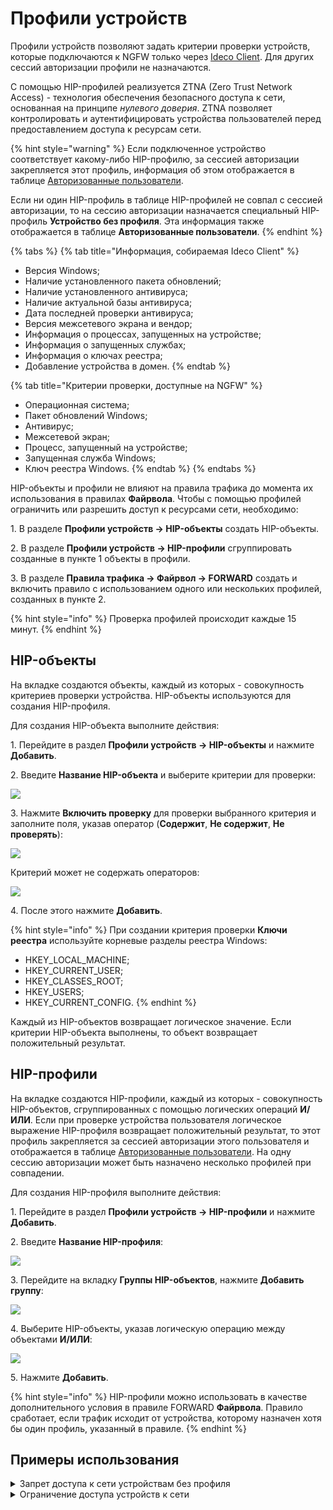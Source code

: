 # Профили устройств

Профили устройств позволяют задать критерии проверки устройств, которые подключаются к NGFW только через [Ideco Client](/settings/users/ideco-client/README.md). Для других сессий авторизации профили не назначаются.

С помощью HIP-профилей реализуется ZTNA (Zero Trust Network Access) - технология обеспечения безопасного доступа к сети, основанная на принципе *нулевого доверия*. ZTNA позволяет контролировать и аутентифицировать устройства пользователей перед предоставлением доступа к ресурсам сети. 

{% hint style="warning" %}
Если подключенное устройство соответствует какому-либо HIP-профилю, за сессией авторизации закрепляется этот профиль, информация об этом отображается в таблице [Авторизованные пользователи](/settings/monitor/authorized-users.md).  

Если ни один HIP-профиль в таблице HIP-профилей не совпал с сессией авторизации, то на сессию авторизации назначается специальный HIP-профиль **Устройство без профиля**. Эта информация также отображается в таблице **Авторизованные пользователи**.
{% endhint %}

{% tabs %}
{% tab title="Информация, собираемая Ideco Client" %}
* Версия Windows;
* Наличие установленного пакета обновлений;
* Наличие установленного антивируса;
* Наличие актуальной базы антивируса;
* Дата последней проверки антивируса;
* Версия межсетевого экрана и вендор;
* Информация о процессах, запущенных на устройстве;
* Информация о запущенных службах;
* Информация о ключах реестра;
* Добавление устройства в домен.
{% endtab %}

{% tab title="Критерии проверки, доступные на NGFW" %}
* Операционная система;
* Пакет обновлений Windows;
* Антивирус;
* Межсетевой экран;
* Процесс, запущенный на устройстве;
* Запущенная служба Windows;
* Ключ реестра Windows.
{% endtab %}
{% endtabs %}

HIP-объекты и профили не влияют на правила трафика до момента их использования в правилах **Файрвола**. Чтобы с помощью профилей ограничить или разрешить доступ к ресурсами сети, необходимо:

1\. В разделе **Профили устройств -> HIP-объекты** создать HIP-объекты.

2\. В разделе **Профили устройств -> HIP-профили** сгруппировать созданные в пункте 1 объекты в профили.

3\. В разделе **Правила трафика -> Файрвол -> FORWARD** создать и включить правило с использованием одного или нескольких профилей, созданных в пункте 2.

{% hint style="info" %}
Проверка профилей происходит каждые 15 минут.
{% endhint %}

## HIP-объекты

На вкладке создаются объекты, каждый из которых - совокупность критериев проверки устройства. HIP-объекты используются для создания HIP-профиля.

Для создания HIP-объекта выполните действия:

1\. Перейдите в раздел **Профили устройств -> HIP-объекты** и нажмите **Добавить**.

2\. Введите **Название HIP-объекта** и выберите критерии для проверки:

![](/.gitbook/assets/device-profiles.png)

3\. Нажмите **Включить проверку** для проверки выбранного критерия и заполните поля, указав оператор (**Содержит**, **Не содержит**, **Не проверять**):

![](/.gitbook/assets/device-profiles1.png)

Критерий может не содержать операторов:

![](/.gitbook/assets/device-profiles2.png)

4\. После этого нажмите **Добавить**.

{% hint style="info" %}
При создании критерия проверки **Ключи реестра** используйте корневые разделы реестра Windows:

* HKEY_LOCAL_MACHINE;
* HKEY_CURRENT_USER;
* HKEY_CLASSES_ROOT;
* HKEY_USERS;
* HKEY_CURRENT_CONFIG.
{% endhint %}

Каждый из HIP-объектов возвращает логическое значение. Если критерии HIP-объекта выполнены, то объект возвращает положительный результат.

## HIP-профили

На вкладке создаются HIP-профили, каждый из которых - совокупность HIP-объектов, сгруппированных с помощью логических операций **И/ИЛИ**. Если при проверке устройства пользователя логическое выражение HIP-профиля возвращает положительный результат, то этот профиль закрепляется за сессией авторизации этого пользователя и отображается в таблице [Авторизованные пользователи](/settings/monitor/authorized-users.md). На одну сессию авторизации может быть назначено несколько профилей при совпадении.

Для создания HIP-профиля выполните действия:

1\. Перейдите в раздел **Профили устройств -> HIP-профили** и нажмите **Добавить**.

2\. Введите **Название HIP-профиля**:

![](/.gitbook/assets/device-profiles3.png)

3\. Перейдите на вкладку **Группы HIP-объектов**, нажмите **Добавить группу**:

![](/.gitbook/assets/device-profiles5.png)

4\. Выберите HIP-объекты, указав логическую операцию между объектами **И/ИЛИ**:

![](/.gitbook/assets/device-profiles4.png)

5\. Нажмите **Добавить**.

{% hint style="info" %}
HIP-профили можно использовать в качестве дополнительного условия в правиле FORWARD **Файрвола**. Правило сработает, если трафик исходит от устройства, которому назначен хотя бы один профиль, указанный в правиле.
{% endhint %}

## Примеры использования

<details>
<summary>Запрет доступа к сети устройствам без профиля</summary>

Устройствам, которые не прошли проверку на соответствие ни одному из созданных HIP-профилей, назначается специальный HIP-профиль **Устройство без профиля**. Доступ таких устройств к сети можно ограничить правилом **Файрвола**. Для этого:

1\. Перейдем в раздел **Правила трафика -> Файрвол -> FORWARD**.

2\. Создадим и включим правило вида:

![](/.gitbook/assets/firewall31.png)

**Важно!**
Если в таблице правил **Файрвола** выше запрещающего правило находится другое правило, которому соответствует трафик одного или нескольких устройств без профиля (например, правило для пользователя или группы пользователей без указания HIP-профиля), то к трафику будет применено правило, расположенное выше в таблице. Например:

![](/.gitbook/assets/firewall30.png)

</details>

<details>
<summary>Ограничение доступа устройств к сети</summary>

В качестве примера настроим **Файрвол** так, чтобы пользователи имели доступ к сети, только если их устройства соответствуют HIP-профилю `Profile1`. Для этого:

1\. Перейдите в раздел **Пользователи -> Профили устройств -> HIP-объекты** и создайте требуемые HIP-объекты:

![](/.gitbook/assets/device-profiles6.png)

2\. Перейдите на вкладку **HIP-профили** и создайте профиль с созданными ранее HIP-объектами:

![](/.gitbook/assets/device-profiles7.png)

3\. Перейдите в раздел **Правила трафика -> Файрвол -> FORWARD**, создайте и включите правило, разрешающее доступ к сети всем пользователям, чьи устройства соответствуют профилю `Profile1`:

![](/.gitbook/assets/firewall32.png)

4\. Ниже создайте и включите правило, запрещающее весь трафик:

![](/.gitbook/assets/firewall29.png)

В результате трафик всех пользователей, чьи устройства соответствуют HIP-профилю `Profile1`, подпадет под разрешающее правило. Остальной трафик подпадет под запрещающее правило.

</details>
